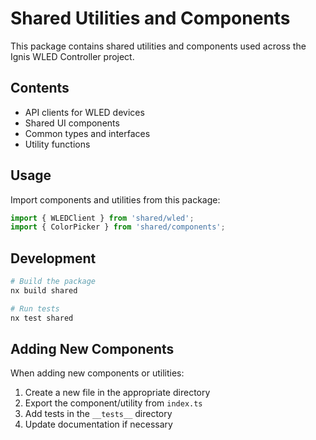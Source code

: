 # Shared Utilities and Components

This package contains shared utilities and components used across the Ignis WLED Controller project.

## Contents

- API clients for WLED devices
- Shared UI components
- Common types and interfaces
- Utility functions

## Usage

Import components and utilities from this package:

```typescript
import { WLEDClient } from 'shared/wled';
import { ColorPicker } from 'shared/components';
```

## Development

```sh
# Build the package
nx build shared

# Run tests
nx test shared
```

## Adding New Components

When adding new components or utilities:

1. Create a new file in the appropriate directory
2. Export the component/utility from `index.ts`
3. Add tests in the `__tests__` directory
4. Update documentation if necessary 